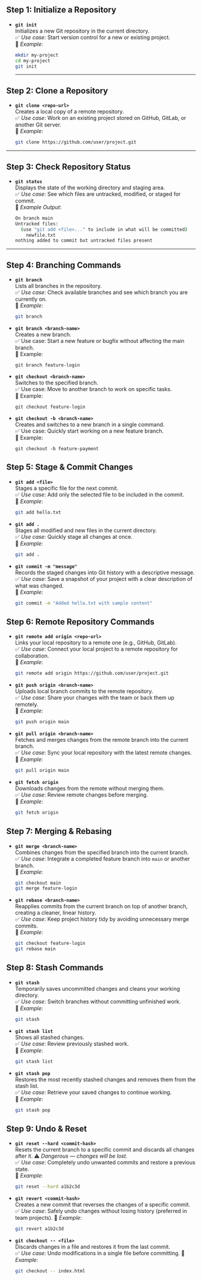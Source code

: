 ## Step 1: Initialize a Repository  

- **`git init`**  
  Initializes a new Git repository in the current directory.  
  ✅ *Use case*: Start version control for a new or existing project.  
  🔹 *Example*:  
  ```bash
  mkdir my-project
  cd my-project
  git init
  ```
  ---

## Step 2: Clone a Repository  

- **`git clone <repo-url>`**  
  Creates a local copy of a remote repository.  
  ✅ *Use case*: Work on an existing project stored on GitHub, GitLab, or another Git server.  
  🔹 *Example*:  
  ```bash
  git clone https://github.com/user/project.git
  ```

---

## Step 3: Check Repository Status  

- **`git status`**  
  Displays the state of the working directory and staging area.  
  ✅ *Use case*: See which files are untracked, modified, or staged for commit.  
  🔹 *Example Output*:  
  ```bash
  On branch main
  Untracked files:
    (use "git add <file>..." to include in what will be committed)
      newfile.txt
  nothing added to commit but untracked files present
  ```

---

## Step 4: Branching Commands  

- **`git branch`**  
  Lists all branches in the repository.  
  ✅ *Use case*: Check available branches and see which branch you are currently on.  
  🔹 *Example*:  
  ```bash
  git branch
  ```

- **`git branch <branch-name>`**  
  Creates a new branch.   
  ✅ Use case: Start a new feature or bugfix without affecting the main branch.   
  🔹 Example:
  ```
  git branch feature-login
  ```

- **`git checkout <branch-name>`**  
  Switches to the specified branch.  
  ✅ Use case: Move to another branch to work on specific tasks.  
  🔹 Example:
  ```
  git checkout feature-login
  ``` 
- **`git checkout -b <branch-name>`**  
  Creates and switches to a new branch in a single command.  
  ✅ Use case: Quickly start working on a new feature branch.  
  🔹 Example:  
  ```  
  git checkout -b feature-payment
  ```


## Step 5: Stage & Commit Changes  

- **`git add <file>`**  
  Stages a specific file for the next commit.  
  ✅ *Use case*: Add only the selected file to be included in the commit.  
  🔹 *Example*:  
  ```bash
  git add hello.txt
  ```

* **`git add .`**  
  Stages all modified and new files in the current directory.  
  ✅ *Use case*: Quickly stage all changes at once.  
  🔹 *Example*:

  ```bash
  git add .
  ```

* **`git commit -m "message"`**  
  Records the staged changes into Git history with a descriptive message.  
  ✅ *Use case*: Save a snapshot of your project with a clear description of what was changed.  
  🔹 *Example*:

  ```bash
  git commit -m "Added hello.txt with sample content"
  ```


## Step 6: Remote Repository Commands  

- **`git remote add origin <repo-url>`**  
  Links your local repository to a remote one (e.g., GitHub, GitLab).  
  ✅ *Use case*: Connect your local project to a remote repository for collaboration.  
  🔹 *Example*:  
  ```bash
  git remote add origin https://github.com/user/project.git
  ```

* **`git push origin <branch-name>`**  
  Uploads local branch commits to the remote repository.  
  ✅ *Use case*: Share your changes with the team or back them up remotely.   
  🔹 *Example*:

  ```bash
  git push origin main
  ```

* **`git pull origin <branch-name>`**   
  Fetches and merges changes from the remote branch into the current branch.    
  ✅ *Use case*: Sync your local repository with the latest remote changes.   
  🔹 *Example*:

  ```bash
  git pull origin main
  ```

* **`git fetch origin`**    
  Downloads changes from the remote without merging them.   
  ✅ *Use case*: Review remote changes before merging.    
  🔹 *Example*:

  ```bash
  git fetch origin
  ```


## Step 7: Merging & Rebasing  

- **`git merge <branch-name>`**  
  Combines changes from the specified branch into the current branch.  
  ✅ *Use case*: Integrate a completed feature branch into `main` or another branch.  
  🔹 *Example*:  
  ```bash
  git checkout main
  git merge feature-login
  ```

* **`git rebase <branch-name>`**  
  Reapplies commits from the current branch on top of another branch, creating a cleaner, linear history.   
  ✅ *Use case*: Keep project history tidy by avoiding unnecessary merge commits.   
  🔹 *Example*:

  ```bash
  git checkout feature-login
  git rebase main
  ```


## Step 8: Stash Commands  

- **`git stash`**  
  Temporarily saves uncommitted changes and cleans your working directory.  
  ✅ *Use case*: Switch branches without committing unfinished work.  
  🔹 *Example*:  
  ```bash
  git stash
  ```

* **`git stash list`**    
  Shows all stashed changes.    
  ✅ *Use case*: Review previously stashed work.    
  🔹 *Example*:

  ```bash
  git stash list
  ```

* **`git stash pop`**   
  Restores the most recently stashed changes and removes them from the stash list.    
  ✅ *Use case*: Retrieve your saved changes to continue working.   
  🔹 *Example*:

  ```bash
  git stash pop
  ```


## Step 9: Undo & Reset  

- **`git reset --hard <commit-hash>`**  
  Resets the current branch to a specific commit and discards all changes after it. ⚠️ *Dangerous — changes will be lost.*  
  ✅ *Use case*: Completely undo unwanted commits and restore a previous state.  
  🔹 *Example*:  
  ```bash
  git reset --hard a1b2c3d
  ```

* **`git revert <commit-hash>`**  
  Creates a new commit that reverses the changes of a specific commit.  
  ✅ *Use case*: Safely undo changes without losing history (preferred in team projects). 
  🔹 *Example*:

  ```bash
  git revert a1b2c3d
  ```

* **`git checkout -- <file>`**  
  Discards changes in a file and restores it from the last commit.  
  ✅ *Use case*: Undo modifications in a single file before committing. 
  🔹 *Example*:

  ```bash
  git checkout -- index.html
  ```

